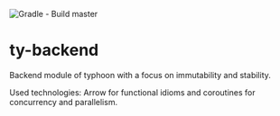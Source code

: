 ![Gradle - Build master](https://github.com/lukasrieger/ty-backend/workflows/Gradle%20-%20Build%20master/badge.svg)
# ty-backend
Backend module of typhoon with a focus on immutability and stability.

Used technologies: Arrow for functional idioms and coroutines for concurrency and parallelism.
